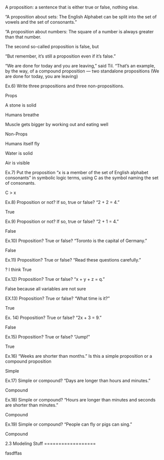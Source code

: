  

 

A proposition: a sentence that is either true or false, nothing else. 

 

“A proposition about sets: The English Alphabet can be split into the set of vowels and the set of consonants.” 

“A proposition about numbers: The square of a number is always greater than that number. 

 

The second so-called proposition is false, but 

“But remember, it’s still a proposition even if it’s false.” 

 

“We are done for today and you are leaving,” said Til. “That’s an example, by the way, of a compound proposition — two standalone propositions (We are done for today, you are leaving) 

 

Ex.6) Write three propositions and three non-propositions. 

Props 

A stone is solid 

Humans breathe 

Muscle gets bigger by working out and eating well 

Non-Props 

Humans itself fly 

Water is solid 

Air is visible 

 

Ex.7) Put the proposition “x is a member of the set of English alphabet consonants” in symbolic logic terms, using C as the symbol naming the set of consonants. 

C > x 

 

Ex.8) Proposition or not? If so, true or false? “2 + 2 = 4.” 

True 

 

Ex.9) Proposition or not? If so, true or false? “2 + 1 = 4.” 

False 

 

Ex.10) Proposition? True or false? “Toronto is the capital of Germany.” 

False 

 

Ex.11) Proposition? True or false? “Read these questions carefully.” 

? I think True 

 

Ex.12) Proposition? True or false? “x + y + z = q.” 

False because all variables are not sure 

 

EX.13) Proposition? True or false? “What time is it?” 

True 

 

Ex. 14) Proposition? True or false? “2x + 3 = 9.” 

False 

 

Ex.15) Proposition? True or false? “Jump!” 

True 

 

Ex.16) “Weeks are shorter than months.” Is this a simple proposition or a compound proposition 

Simple 

 

Ex.17) Simple or compound? “Days are longer than hours and minutes.” 

Compound 

 

Ex.18) Simple or compound? “Hours are longer than minutes and seconds are shorter than minutes.”  

Compound 

 

Ex.19)  Simple or compound? “People can fly or pigs can sing.” 

Compound 

 

 

 

2.3 Modeling Stuff ================== 

 

fasdffas 